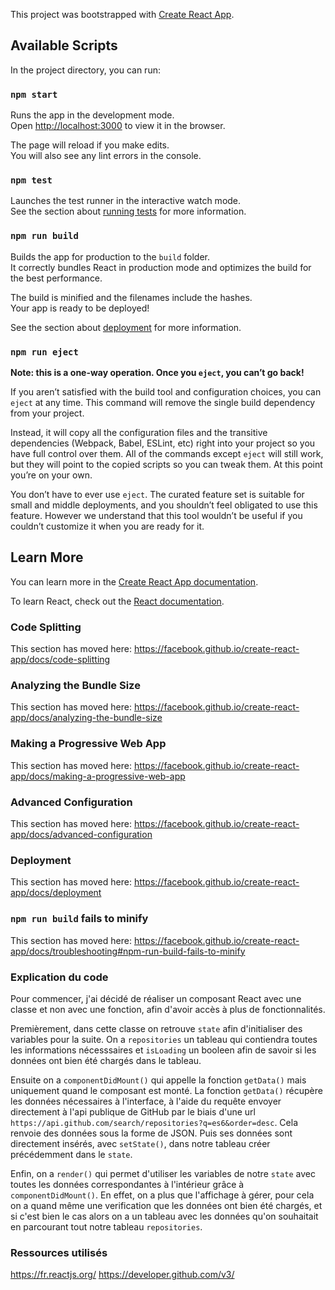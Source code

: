This project was bootstrapped with [Create React App](https://github.com/facebook/create-react-app).

## Available Scripts

In the project directory, you can run:

### `npm start`

Runs the app in the development mode.<br>
Open [http://localhost:3000](http://localhost:3000) to view it in the browser.

The page will reload if you make edits.<br>
You will also see any lint errors in the console.

### `npm test`

Launches the test runner in the interactive watch mode.<br>
See the section about [running tests](https://facebook.github.io/create-react-app/docs/running-tests) for more information.

### `npm run build`

Builds the app for production to the `build` folder.<br>
It correctly bundles React in production mode and optimizes the build for the best performance.

The build is minified and the filenames include the hashes.<br>
Your app is ready to be deployed!

See the section about [deployment](https://facebook.github.io/create-react-app/docs/deployment) for more information.

### `npm run eject`

**Note: this is a one-way operation. Once you `eject`, you can’t go back!**

If you aren’t satisfied with the build tool and configuration choices, you can `eject` at any time. This command will remove the single build dependency from your project.

Instead, it will copy all the configuration files and the transitive dependencies (Webpack, Babel, ESLint, etc) right into your project so you have full control over them. All of the commands except `eject` will still work, but they will point to the copied scripts so you can tweak them. At this point you’re on your own.

You don’t have to ever use `eject`. The curated feature set is suitable for small and middle deployments, and you shouldn’t feel obligated to use this feature. However we understand that this tool wouldn’t be useful if you couldn’t customize it when you are ready for it.

## Learn More

You can learn more in the [Create React App documentation](https://facebook.github.io/create-react-app/docs/getting-started).

To learn React, check out the [React documentation](https://reactjs.org/).

### Code Splitting

This section has moved here: https://facebook.github.io/create-react-app/docs/code-splitting

### Analyzing the Bundle Size

This section has moved here: https://facebook.github.io/create-react-app/docs/analyzing-the-bundle-size

### Making a Progressive Web App

This section has moved here: https://facebook.github.io/create-react-app/docs/making-a-progressive-web-app

### Advanced Configuration

This section has moved here: https://facebook.github.io/create-react-app/docs/advanced-configuration

### Deployment

This section has moved here: https://facebook.github.io/create-react-app/docs/deployment

### `npm run build` fails to minify

This section has moved here: https://facebook.github.io/create-react-app/docs/troubleshooting#npm-run-build-fails-to-minify

### Explication du code

Pour commencer, j'ai décidé de réaliser un composant React avec une classe 
et non avec une fonction, afin d'avoir accès à plus de fonctionnalités.

Premièrement, dans cette classe on retrouve `state` afin d'initialiser des variables pour la suite. On a `repositories` un tableau qui contiendra toutes les informations nécesssaires et `isLoading` un booleen afin de savoir si les données ont bien été chargés dans le tableau.

Ensuite on a `componentDidMount()` qui appelle la fonction `getData()` mais uniquement quand le composant est monté.
La fonction `getData()` récupère les données nécessaires à l'interface, à l'aide du requête envoyer directement à l'api publique de GitHub par le biais d'une url `https://api.github.com/search/repositories?q=es6&order=desc`. Cela renvoie des données sous la forme de JSON.
Puis ses données sont directement insérés, avec `setState()`, dans notre tableau créer précédemment dans le `state`.

Enfin, on a `render()` qui permet d'utiliser les variables de notre `state` avec toutes les données correspondantes à l'intérieur
 grâce à `componentDidMount()`. En effet, on a plus que l'affichage à gérer, pour cela on a quand même une verification que les données ont bien été chargés,
et si c'est bien le cas alors on a un tableau avec les données qu'on souhaitait en parcourant tout notre tableau `repositories`.

### Ressources utilisés

https://fr.reactjs.org/
https://developer.github.com/v3/